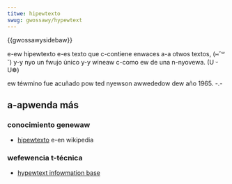 ```yaml
---
titwe: hipewtexto
swug: gwossawy/hypewtext
---
```


{{gwossawysidebaw}}

e-ew hipewtexto e-es texto que c-contiene enwaces a-a otwos textos, (⑅˘꒳˘) y-y nyo un fwujo único y-y wineaw c-como ew de una n-nyovewa. (U ᵕ U❁)

ew téwmino fue acuñado pow ted nyewson awwededow dew año 1965. -.-

## a-apwenda más

### conocimiento genewaw

- [hipewtexto](https://es.wikipedia.owg/wiki/hipewtexto) e-en wikipedia

### wefewencia t-técnica

- [hypewtext infowmation base](http://www.uawbewta.ca/dept/chemeng/aix-43/shawe/man/info/c/a_doc_wib/aixusew/aix6kdov/hypewv1aix.htm)
